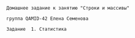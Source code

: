 ```Домашнее задание к занятию "Строки и массивы"```

```группа QAMID-42 Елена Семенова```

```Задание  1. Статистика```